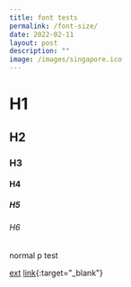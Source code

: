 ```yaml
---
title: font tests
permalink: /font-size/
date: 2022-02-11
layout: post
description: ""
image: /images/singapore.ico
---
```

# H1
## H2
### H3
#### H4
##### H5

###### H6

normal p test

[ext](https://www.google.com)
[link](/permalink){:target="_blank"}
